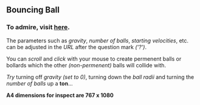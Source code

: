 ## Bouncing Ball

### To admire, visit [here](https://roadkillcat.github.io/UltiBouncingBall/BallHtml.html?0.2,10,15,40,4,1,//gravity,no_balls,min_radius,max_radius,velocity,collisions).

The parameters such as *gravity*, *number of balls*, *starting velocities*, etc. can be adjusted in the *URL* after the question mark *('?')*.

You can *scroll* and *click* with your mouse to create permenent balls or bollards which the other *(non-permenent)* balls will collide with.

*Try* turning off *gravity (set to 0)*, turning down the *ball radii* and turning the *number of balls* up a **ton**... 

**A4 dimensions for inspect are 767 x 1080**
